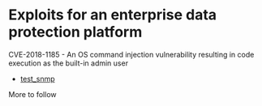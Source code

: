 # Exploits for an enterprise data protection platform

CVE-2018-1185 - An OS command injection vulnerability resulting in code execution as the built-in admin user
- [test_snmp](https://github.com/bao7uo/dell-emc_recoverpoint/EMC_CVE-2018-1185.md)

More to follow
